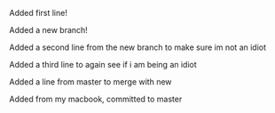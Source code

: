 Added first line!

Added a new branch!

Added a second line from the new branch to make sure im not an idiot

Added a third line to again see if i am being an idiot

Added a line from master to merge with new

Added from my macbook, committed to master